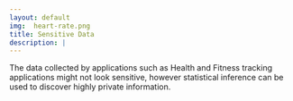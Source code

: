 ```yaml
---
layout: default
img:  heart-rate.png
title: Sensitive Data
description: |
---
```


The data collected by applications such as Health and Fitness tracking applications might not look sensitive, however statistical inference can be used to discover highly private information.